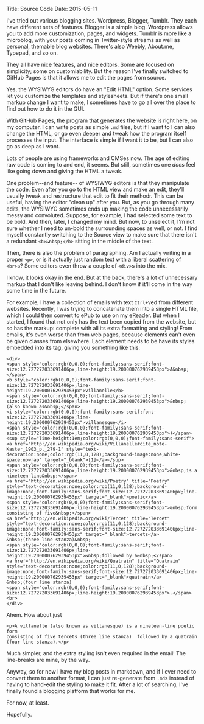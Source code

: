 Title: Source Code
Date: 2015-05-11

I've tried out various blogging sites. Wordpress, Blogger, Tumblr. They each 
have different sets of features. Blogger is a simple blog. Wordpress allows you 
to add more customization, pages, and widgets. Tumblr is more like a microblog,
with your posts coming in Twitter-style streams as well as personal, themable 
blog websites. There's also Weebly, About.me, Typepad, and so on.

They all have nice features, and nice editors. Some are focused on simplicity;
some on customiability. But the reason I've finally switched to GitHub Pages is
that it allows me to edit the pages from source.

Yes, the WYSIWYG editors do have an "Edit HTML" option. Some services let you
customize the templates and stylesheets. But if there's one small markup change
I want to make, I sometimes have to go all over the place to find out how to do
it in the GUI.

With GitHub Pages, the program that generates the website is right here, on my
computer. I can write posts as simple `.md` files, but if I want to I can also
change the HTML, or go even deeper and tweak how the program itself processes 
the input. The interface is simple if I want it to be, but I can also go as 
deep as I want.

Lots of people are using frameworks and CMSes now. The age of editing raw code
is coming to and end, it seems. But still, sometimes one *does* feel like going
down and giving the HTML a tweak.

One problem--and feature-- of WYSIWYG editors is that they manipulate the code.
Even after you go to the HTML view and make an edit, they'll usually tweak and
restructure that edit to fit their methodr. This can be useful, having the
editor "clean up" after you. But, as you go through many edits, the WYSIWYG
sometimes ends up making the code unnecessarily messy and convoluted. Suppose,
for example, I had selected some text to be bold. And then, later, I changed my
mind. But now, to unselect it, I'm not sure whether I need to un-bold the
surrounding spaces as well, or not. I find myself constantly switching to the
Source view to make sure that there isn't a redundant `<b>&nbsp;</b>` sitting 
in the middle of the text.

Then, there is also the problem of paragraphing. Am I actually writing in a
proper `<p>`, or is it actually just random text with a liberal scattering of
`<br>`s? Some editors even throw a couple of `<div>`s into the mix.

I know, it looks okay in the end. But at the back, there's a lot of unnecessary
markup that I don't like leaving behind. I don't know if it'll come in the way
some time in the future.

For example, I have a collection of emails with text `Ctrl+V`ed from different
websites. Recently, I was trying to concatenate them into a single HTML file,
which I could then convert to ePub to use on my eReader. But when I started, I
found that not only has the text been copied from the website, but so has the
markup: complete with all its extra formatting and styling! From emails, it's 
even worse than from web pages, because elements can't even be given classes
from elsewhere. Each element needs to be have its styles embedded into its tag,
giving you something like this:

    <div>
    <span style="color:rgb(0,0,0);font-family:sans-serif;font-size:12.727272033691406px;line-height:19.200000762939453px">A&nbsp;</span>
    <b style="color:rgb(0,0,0);font-family:sans-serif;font-size:12.727272033691406px;line-height:19.200000762939453px">villanelle</b>
    <span style="color:rgb(0,0,0);font-family:sans-serif;font-size:12.727272033691406px;line-height:19.200000762939453px">&nbsp;(also known as&nbsp;</span>
    <i style="color:rgb(0,0,0);font-family:sans-serif;font-size:12.727272033691406px;line-height:19.200000762939453px">villanesque</i>
    <span style="color:rgb(0,0,0);font-family:sans-serif;font-size:12.727272033691406px;line-height:19.200000762939453px">)</span>
    <sup style="line-height:1em;color:rgb(0,0,0);font-family:sans-serif"><a href="http://en.wikipedia.org/wiki/Villanelle#cite_note-Kaster_1903_p._279-1" style="text-decoration:none;color:rgb(11,0,128);background-image:none;white-space:nowrap" target="_blank">[1]</a></sup>
    <span style="color:rgb(0,0,0);font-family:sans-serif;font-size:12.727272033691406px;line-height:19.200000762939453px">&nbsp;is a nineteen-line&nbsp;</span>
    <a href="http://en.wikipedia.org/wiki/Poetry" title="Poetry" style="text-decoration:none;color:rgb(11,0,128);background-image:none;font-family:sans-serif;font-size:12.727272033691406px;line-height:19.200000762939453px" target="_blank">poetic</a>
    <span style="color:rgb(0,0,0);font-family:sans-serif;font-size:12.727272033691406px;line-height:19.200000762939453px">&nbsp;form consisting of five&nbsp;</span>
    <a href="http://en.wikipedia.org/wiki/Tercet" title="Tercet" style="text-decoration:none;color:rgb(11,0,128);background-image:none;font-family:sans-serif;font-size:12.727272033691406px;line-height:19.200000762939453px" target="_blank">tercets</a>
    &nbsp;(three line stanza)&nbsp;
    <span style="color:rgb(0,0,0);font-family:sans-serif;font-size:12.727272033691406px;line-height:19.200000762939453px">&nbsp;followed by a&nbsp;</span>
    <a href="http://en.wikipedia.org/wiki/Quatrain" title="Quatrain" style="text-decoration:none;color:rgb(11,0,128);background-image:none;font-family:sans-serif;font-size:12.727272033691406px;line-height:19.200000762939453px" target="_blank">quatrain</a>
    &nbsp;(four line stanza)
    <span style="color:rgb(0,0,0);font-family:sans-serif;font-size:12.727272033691406px;line-height:19.200000762939453px">.</span>
    <br>
    </div>
    
Ahem. How about just

    <p>A villanelle (also known as villanesque) is a nineteen-line poetic form 
    consisting of five tercets (three line stanza)  followed by a quatrain 
    (four line stanza).</p>
    
Much simpler, and the extra styling isn't even required in the email! The
line-breaks are mine, by the way.

Anyway, so for now I have my blog posts in markdown, and if I ever need to 
convert them to another format, I can just re-generate from `.md`s instead of
having to hand-edit the styling to make it fit. After a lot of searching, I've
finally found a blogging platform that works for me.

For now, at least.

Hopefully.